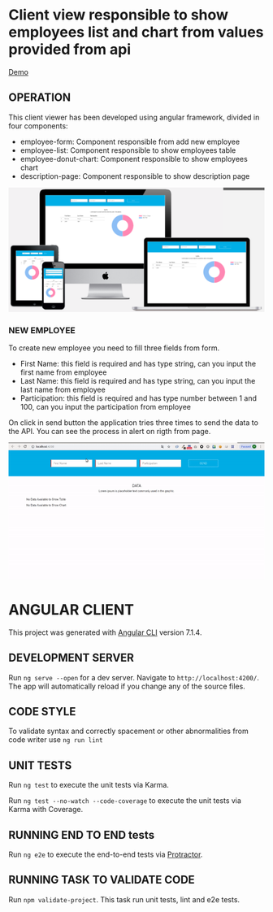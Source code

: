 
# Client view responsible to show employees list and chart from values provided from api

[Demo](http://ec2-3-16-29-88.us-east-2.compute.amazonaws.com:8080/)

## OPERATION

This client viewer has been developed using angular framework, divided in four components:
- employee-form: Component responsible from add new employee
- employee-list: Component responsible to show employees table
- employee-donut-chart: Component responsible to show employees chart
- description-page: Component responsible to show description page

![Responsive Page](/docs/images/responsiveAngularCli.png "Responsive Page")

### NEW EMPLOYEE

To create new employee you need to fill three fields from form.
- First Name: this field is required and has type string, can you input the first name from employee
- Last Name: this field is required and has type string, can you input the last name from employee
- Participation: this field is required and has type number between 1 and 100, can you input the participation from employee

On click in send button the application tries three times to send the data to the API. You can see the process in alert on rigth from page.

![Responsive Page](/docs/images/createUser.gif "Responsive Page")

# ANGULAR CLIENT

This project was generated with [Angular CLI](https://github.com/angular/angular-cli) version 7.1.4.

## DEVELOPMENT SERVER

Run `ng serve --open` for a dev server. Navigate to `http://localhost:4200/`. The app will automatically reload if you change any of the source files.

## CODE STYLE

To validate syntax and correctly spacement or other abnormalities from code writer use `ng run lint` 

## UNIT TESTS

Run `ng test` to execute the unit tests via Karma.

Run `ng test --no-watch --code-coverage` to execute the unit tests via Karma with Coverage.

## RUNNING END TO END tests

Run `ng e2e` to execute the end-to-end tests via [Protractor](http://www.protractortest.org/).

## RUNNING TASK TO VALIDATE CODE

Run `npm validate-project`. This task run unit tests, lint and e2e tests.